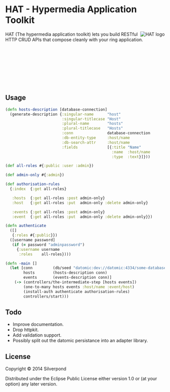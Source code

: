 # HAT - Hypermedia Application Toolkit

<img src="http://i.imgur.com/jwc0hRy.jpg"
 alt="HAT logo" title="Hypermedia application toolkit" align="right" />

HAT (The hypermedia application toolkit) lets you build RESTful HTTP CRUD APIs
that compose cleanly with your ring application.

<br />
<br />
<br />
<br />
<br />
<br />
<br />

## Usage

```clojure
(defn hosts-description [database-connection]
  (generate-description {:singular-name      "host"
                         :singular-titlecase "Host"
                         :plural-name        "hosts"
                         :plural-titlecase   "Hosts"
                         :conn               database-connection
                         :db-entity-type     :host/name
                         :db-search-attr     :host/name
                         :fields             [{:title "Name"
                                               :name  :host/name
                                               :type  :text}]}))

(def all-roles #{:public :user :admin})

(def admin-only #{:admin})

(def authorisation-rules
  {:index  {:get all-roles}

   :hosts  {:get all-roles :post admin-only}
   :host   {:get all-roles :put  admin-only :delete admin-only}

   :events {:get all-roles :post admin-only}
   :event  {:get all-roles :put  admin-only :delete admin-only}})

(defn authenticate
  ([]
   {:roles #{:public}})
  ([username password]
   (if (= password "adminpassword")
     {:username username
      :roles    all-roles})))

(defn -main []
  (let [conn         (db/seed "datomic:dev://datomic:4334/some-database")
        hosts        (hosts-description conn)
        events       (events-description conn)]
    (-> (controllers/the-intermediate-step [hosts events])
        (one-to-many hosts events :host/name :event/host)
        (install-auth authenticate authorisation-rules)
        controllers/start)))

```

## Todo

- Improve documentation.
- Drop httpkit.
- Add validation support.
- Possibly split out the datomic persistance into an adapter library.

## License

Copyright © 2014 Silverpond

Distributed under the Eclipse Public License either version 1.0 or (at
your option) any later version.

